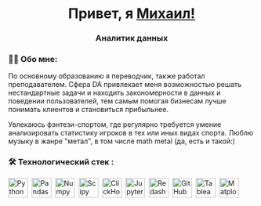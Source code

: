 ## <h1 align="center">Привет, я <a href="https://daniilshat.ru/" target="_blank">Михаил!</a> 

<h3 align="center">Аналитик данных</h3>

### :man_technologist: Обо мне:
 По основному образованию я переводчик, также работал преподавателем. Сфера DA привлекает меня возможностью решать нестандартные задачи и находить закономерности в данных и поведении пользователей, тем самым помогая бизнесам лучше понимать клиентов и становиться прибыльнее.

Увлекаюсь фэнтези-спортом, где регулярно требуется умение анализировать статистику игроков в тех или иных видах спорта. Люблю музыку в жанре "метал", в том числе math metal (да, есть и такой:)

### :hammer_and_wrench: Технологический стек :
<div>
  <img src="https://img.shields.io/badge/python-3670A0?style=for-the-badge&logo=python&logoColor=ffdd54" title="Python" alt="Python" height="40"/>&nbsp;
  <img src="https://img.shields.io/badge/pandas-%23150458.svg?style=for-the-badge&logo=pandas&logoColor=white" title="Pandas" alt="Pandas" height="40"/>&nbsp;
  <img src="https://img.shields.io/badge/numpy-%23013243.svg?style=for-the-badge&logo=numpy&logoColor=white" title="Numpy" alt="Numpy" height="40"/>&nbsp;
  <img src="https://img.shields.io/badge/SciPy-%230C55A5.svg?style=for-the-badge&logo=scipy&logoColor=%white" title="Scipy" alt="Scipy" height="40"/>&nbsp;
  <img src="https://img.shields.io/badge/ClickHouse-FFCC01?style=for-the-badge&logo=clickhouse&logoColor=white" title="ClickHouse" alt="ClickHouse" height="40"/>&nbsp;
  <img src="https://img.shields.io/badge/jupyter-%23FA0F00.svg?style=for-the-badge&logo=jupyter&logoColor=white" title="JupyterNotebook" alt="JupyterNotebook" height="40"/>&nbsp;
  <img src="https://img.shields.io/badge/redash-orange?logo=redash&logoColor=red&style=for-the-badge" title="Redash" alt="Redash" height="40"/>&nbsp;
  <img src="https://img.shields.io/badge/github-%23121011.svg?style=for-the-badge&logo=github&logoColor=white" title="GitHub" alt="GitHub" height="40"/>&nbsp;
  <img src="https://img.shields.io/badge/tableau-white?logo=tableau&logoColor=black&style=for-the-badge" title="Tableau" alt="Tableau" height="40"/>&nbsp;
  <img src="https://img.shields.io/badge/Matplotlib-%23ffffff.svg?style=for-the-badge&logo=Matplotlib&logoColor=black" title="Matplotlib" alt="Matplotlib" height="40"/>&nbsp;

<!--
**mihal2712/mihal2712** is a ✨ _special_ ✨ repository because its `README.md` (this file) appears on your GitHub profile.

Here are some ideas to get you started:

- 🔭 I’m currently working on ...
- 🌱 I’m currently learning ...
- 👯 I’m looking to collaborate on ...
- 🤔 I’m looking for help with ...
- 💬 Ask me about ...
- 📫 How to reach me: ...
- 😄 Pronouns: ...
- ⚡ Fun fact: ...
-->
